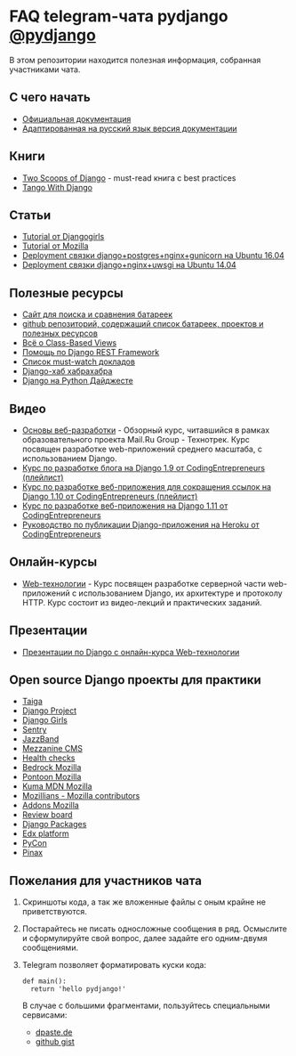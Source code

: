 # FAQ telegram-чата pydjango [@pydjango](https://t.me/pydjango)

В этом репозитории находится полезная информация, собранная участниками чата.

## С чего начать
- [Официальная документация](https://docs.djangoproject.com/en/1.10/)
- [Адаптированная на русский язык версия документации](http://djbook.ru/)

## Книги
- [Two Scoops of Django](https://www.twoscoopspress.com/products/two-scoops-of-django-1-8/) - must-read книга с best practices
- [Tango With Django](http://www.tangowithdjango.com/)

## Статьи
- [Tutorial от Djangogirls](https://tutorial.djangogirls.org/)
- [Tutorial от Mozilla](https://developer.mozilla.org/en-US/docs/Learn/Server-side/Django)
- [Deployment связки django+postgres+nginx+gunicorn на Ubuntu 16.04](https://www.digitalocean.com/community/tutorials/how-to-set-up-django-with-postgres-nginx-and-gunicorn-on-ubuntu-16-04)
- [Deployment связки django+nginx+uwsgi на Ubuntu 14.04](https://www.digitalocean.com/community/tutorials/how-to-serve-django-applications-with-uwsgi-and-nginx-on-ubuntu-14-04)

## Полезные ресурсы
- [Сайт для поиска и сравнения батареек](https://djangopackages.org/)
- [github репозиторий, содержащий список батареек, проектов и полезных ресурсов](https://github.com/rosarior/awesome-django)
- [Всё о Class-Based Views](http://ccbv.co.uk/)
- [Помощь по Django REST Framework](http://www.cdrf.co/)
- [Список must-watch докладов](https://gitlab.com/rosarior/django-must-watch)
- [Django-хаб хабрахабра](https://habrahabr.ru/hub/django/)
- [Django на Python Дайджесте](https://pythondigest.ru/feed/?q=django)

## Видео
- [Основы веб-разработки](https://www.youtube.com/playlist?list=PLrCZzMib1e9pg7ZLIOhmGSlmkMf8yEOLZ) - Обзорный курс, читавшийся в рамках образовательного проекта Mail.Ru Group - Технотрек. Курс посвящен разработке web-приложений среднего масштаба, с использованием Django.
- [Курс по разработке блога на Django 1.9 от CodingEntrepreneurs (плейлист)](https://www.youtube.com/playlist?list=PLEsfXFp6DpzQFqfCur9CJ4QnKQTVXUsRy)
- [Курс по разработке веб-приложения для сокращения ссылок на Django 1.10 от CodingEntrepreneurs (плейлист)](https://www.youtube.com/playlist?list=PLEsfXFp6DpzQSEMN5PXvEWuD2gEWVngCZ)
- [Курс по разработке веб-приложения на Django 1.11 от CodingEntrepreneurs](https://www.youtube.com/watch?v=yDv5FIAeyoY)
- [Руководство по публикации Django-приложения на Heroku от CodingEntrepreneurs](https://www.youtube.com/watch?v=4DggiEkbCTg)

## Онлайн-курсы
- [Web-технологии](https://stepik.org/course/Web-%D1%82%D0%B5%D1%85%D0%BD%D0%BE%D0%BB%D0%BE%D0%B3%D0%B8%D0%B8-154/) - Курс посвящен разработке серверной части web-приложений с использованием Django, их архитектуре и протоколу HTTP. Курс состоит из видео-лекций и практических заданий.

## Презентации
- [Презентации по Django с онлайн-курса Web-технологии](https://github.com/amureki/django_faq/blob/master/slides.md)

## Open source Django проекты для практики
- [Taiga](https://github.com/taigaio/taiga-back)
- [Django Project](https://github.com/django/djangoproject.com)
- [Django Girls](https://github.com/djangogirls)
- [Sentry](https://github.com/getsentry/sentry)
- [JazzBand](https://github.com/jazzband)
- [Mezzanine CMS](https://github.com/stephenmcd/mezzanine)
- [Health checks](https://github.com/healthchecks/healthchecks)
- [Bedrock Mozilla](https://github.com/mozilla/bedrock)
- [Pontoon Mozilla](https://github.com/mozilla/pontoon)
- [Kuma MDN Mozilla](https://github.com/mozilla/kuma)
- [Mozillians - Mozilla contributors](https://github.com/mozilla/mozillians)
- [Addons Mozilla](https://github.com/mozilla/addons-server)
- [Review board](https://github.com/reviewboard/reviewboard)
- [Django Packages](https://github.com/djangopackages/djangopackages)
- [Edx platform](https://github.com/edx/edx-platform)
- [PyCon](https://github.com/PyCon/pycon)
- [Pinax](https://github.com/pinax/symposion)

## Пожелания для участников чата
1. Скриншоты кода, а так же вложенные файлы с оным крайне не приветствуются.
2. Постарайтесь не писать односложные сообщения в ряд.
Осмыслите и сформулируйте свой вопрос, далее задайте его одним-двумя сообщениями.
3. Telegram позволяет форматировать куски кода:

    ```  
    def main():
      return 'hello pydjango!'
    ```

    В случае с большими фрагментами, пользуйтесь специальными сервисами:
     - [dpaste.de](https://dpaste.de/)
     - [github gist](https://gist.github.com/)
